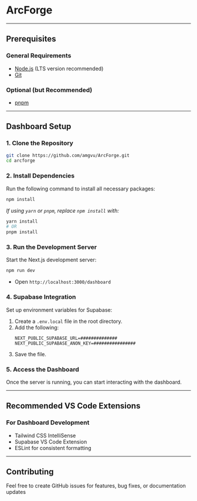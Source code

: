 # **ArcForge**

---

## **Prerequisites**

### **General Requirements**
- [Node.js](https://nodejs.org) (LTS version recommended)
- [Git](https://git-scm.com/)

### **Optional (but Recommended)**
- [pnpm](https://pnpm.io/)

---

## **Dashboard Setup**

### **1. Clone the Repository**
```bash
git clone https://github.com/amgvu/ArcForge.git
cd arcforge
```

### **2. Install Dependencies**
Run the following command to install all necessary packages:
```bash
npm install
```
_If using `yarn` or `pnpm`, replace `npm install` with:_
```bash
yarn install
# OR
pnpm install
```

### **3. Run the Development Server**
Start the Next.js development server:
```bash
npm run dev
```
- Open `http://localhost:3000/dashboard`

### **4. Supabase Integration**
Set up environment variables for Supabase:
1. Create a `.env.local` file in the root directory.
2. Add the following:
   ```env
   NEXT_PUBLIC_SUPABASE_URL=##############
   NEXT_PUBLIC_SUPABASE_ANON_KEY=################
   ```
3. Save the file.

### **5. Access the Dashboard**
Once the server is running, you can start interacting with the dashboard.

---

## **Recommended VS Code Extensions**

### **For Dashboard Development**
- Tailwind CSS IntelliSense
- Supabase VS Code Extension
- ESLint for consistent formatting

---

## **Contributing**

Feel free to create GitHub issues for features, bug fixes, or documentation updates

